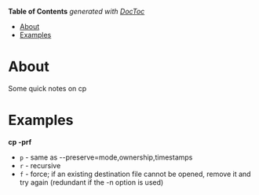 <!-- START doctoc generated TOC please keep comment here to allow auto update -->
<!-- DON'T EDIT THIS SECTION, INSTEAD RE-RUN doctoc TO UPDATE -->
**Table of Contents**  *generated with [DocToc](https://github.com/thlorenz/doctoc)*

- [About](#about)
- [Examples](#examples)

<!-- END doctoc generated TOC please keep comment here to allow auto update -->

# About

Some quick notes on cp

# Examples

**cp -prf**

* `p` - same as --preserve=mode,ownership,timestamps
* `r` - recursive
* `f` - force; if an existing destination file cannot be opened, remove it and try again (redundant if the -n option is used)
